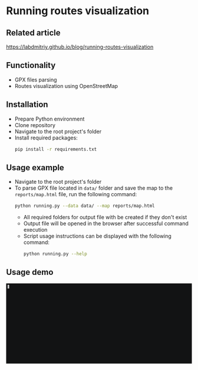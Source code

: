 # Running routes visualization
## Related article
https://labdmitriy.github.io/blog/running-routes-visualization

## Functionality
- GPX files parsing
- Routes visualization using OpenStreetMap

## Installation
- Prepare Python environment
- Clone repository
- Navigate to the root project's folder
- Install required packages:
  ```bash
  pip install -r requirements.txt
  ```

## Usage example
- Navigate to the root project's folder
- To parse GPX file located in `data/` folder and save the map to the `reports/map.html` file, run the following command:
  ```bash
  python running.py --data data/ --map reports/map.html
  ```
  - All required folders for output file with be created if they don't exist
  - Output file will be opened in the browser after successful command execution
  - Script usage instructions can be displayed with the following command:
    ```bash
    python running.py --help
    ```

## Usage demo
![](./assets/img/usage_example.gif)
